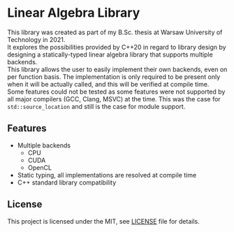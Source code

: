 # Linear Algebra Library

This library was created as part of my B.Sc. thesis at Warsaw University of Technology in 2021.<br>
It explores the possibilities provided by C++20 in regard to library design by designing a statically-typed linear
algebra library that supports multiple backends.<br>
This library allows the user to easily implement their own backends, even on per function basis. The implementation is
only required to be present only when it will be actually called, and this will be verified at compile time.<br>
Some features could not be tested as some features were not supported by all major compilers (GCC, Clang, MSVC) at the
time. This was the case for `std::source_location` and still is the case for module support.

## Features

- Multiple backends
    - CPU
    - CUDA
    - OpenCL
- Static typing, all implementations are resolved at compile time
- C++ standard library compatibility

## License

This project is licensed under the MIT, see [LICENSE](LICENSE) file for details.